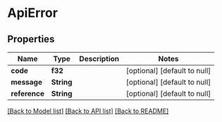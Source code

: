 # ApiError

## Properties
Name | Type | Description | Notes
------------ | ------------- | ------------- | -------------
**code** | **f32** |  | [optional] [default to null]
**message** | **String** |  | [optional] [default to null]
**reference** | **String** |  | [optional] [default to null]

[[Back to Model list]](../README.md#documentation-for-models) [[Back to API list]](../README.md#documentation-for-api-endpoints) [[Back to README]](../README.md)


